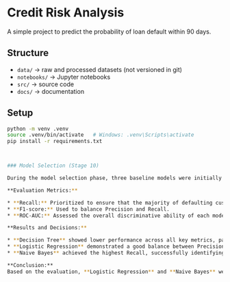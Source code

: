 # Credit Risk Analysis

A simple project to predict the probability of loan default within 90 days.

## Structure
- `data/` → raw and processed datasets (not versioned in git)
- `notebooks/` → Jupyter notebooks
- `src/` → source code
- `docs/` → documentation

## Setup
```bash
python -m venv .venv
source .venv/bin/activate   # Windows: .venv\Scripts\activate
pip install -r requirements.txt



### Model Selection (Stage 10)

During the model selection phase, three baseline models were initially evaluated: **Logistic Regression**, **Decision Tree**, and **Naive Bayes**. The evaluation focused on metrics that are critical for credit risk analysis, where the dataset is highly imbalanced.

**Evaluation Metrics:**

* **Recall:** Prioritized to ensure that the majority of defaulting customers are correctly identified.
* **F1-score:** Used to balance Precision and Recall.
* **ROC-AUC:** Assessed the overall discriminative ability of each model.

**Results and Decisions:**

* **Decision Tree** showed lower performance across all key metrics, particularly Recall and F1-score, and was therefore not selected for further training.
* **Logistic Regression** demonstrated a good balance between Precision and Recall, achieving the highest F1-score among the tested models.
* **Naive Bayes** achieved the highest Recall, successfully identifying almost all defaulting customers, though its F1-score was lower than Logistic Regression.

**Conclusion:**
Based on the evaluation, **Logistic Regression** and **Naive Bayes** were selected as candidate models for further training and hyperparameter tuning. The final model decision will be made after hyperparameter optimization to ensure optimal performance on the imbalanced credit risk dataset.

